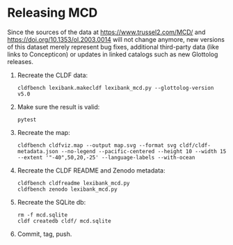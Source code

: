 # Releasing MCD

Since the sources of the data at https://www.trussel2.com/MCD/ and https://doi.org/10.1353/ol.2003.0014 
will not change anymore, new versions of this dataset merely represent bug fixes, additional third-party data (like links
to Concepticon) or updates in linked catalogs such as new Glottolog releases.

1. Recreate the CLDF data:
   ```shell
   cldfbench lexibank.makecldf lexibank_mcd.py --glottolog-version v5.0
   ```
2. Make sure the result is valid:
   ```shell
   pytest
   ```
3. Recreate the map:
   ```shell
   cldfbench cldfviz.map --output map.svg --format svg cldf/cldf-metadata.json --no-legend --pacific-centered --height 10 --width 15 --extent '"-40",50,20,-25' --language-labels --with-ocean
   ```
4. Recreate the CLDF README and Zenodo metadata:
   ```shell
   cldfbench cldfreadme lexibank_mcd.py
   cldfbench zenodo lexibank_mcd.py
   ```
5. Recreate the SQLite db:
   ```shell
   rm -f mcd.sqlite
   cldf createdb cldf/ mcd.sqlite
   ```
6. Commit, tag, push.
